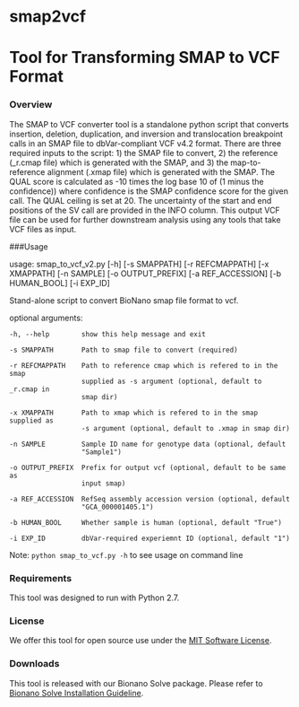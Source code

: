 # smap2vcf
# Tool for Transforming SMAP to VCF Format

### Overview 
The SMAP to VCF converter tool is a standalone python script that converts insertion, deletion, duplication, and inversion and translocation breakpoint calls in an SMAP file to dbVar-compliant VCF v4.2 format. There are three required inputs to the script: 1) the SMAP file to convert, 2) the reference (_r.cmap file) which is generated with the SMAP, and 3) the map-to-reference alignment (.xmap file) which is generated with the SMAP. The QUAL score is calculated as -10 times the log base 10 of (1 minus the confidence)) where confidence is the SMAP confidence score for the given call. The QUAL ceiling is set at 20. The uncertainty of the start and end positions of the SV call are provided in the INFO column. This output VCF file can be used for further downstream analysis using any tools that take VCF files as input.

###Usage

usage: smap_to_vcf_v2.py [-h] [-s SMAPPATH] [-r REFCMAPPATH] [-x XMAPPATH]
                         [-n SAMPLE] [-o OUTPUT_PREFIX] [-a REF_ACCESSION]
                         [-b HUMAN_BOOL] [-i EXP_ID]

Stand-alone script to convert BioNano smap file format to vcf.

optional arguments:

    -h, --help        show this help message and exit

    -s SMAPPATH       Path to smap file to convert (required)

    -r REFCMAPPATH    Path to reference cmap which is refered to in the smap
                      supplied as -s argument (optional, default to _r.cmap in
                      smap dir)

    -x XMAPPATH       Path to xmap which is refered to in the smap supplied as
                      -s argument (optional, default to .xmap in smap dir)

    -n SAMPLE         Sample ID name for genotype data (optional, default
                      "Sample1")

    -o OUTPUT_PREFIX  Prefix for output vcf (optional, default to be same as
                      input smap)

    -a REF_ACCESSION  RefSeq assembly accession version (optional, default
                      "GCA_000001405.1")

    -b HUMAN_BOOL     Whether sample is human (optional, default "True")

    -i EXP_ID         dbVar-required experiemnt ID (optional, default "1")



Note:  `python smap_to_vcf.py -h` to see usage on command line

### Requirements
This tool was designed to run with Python 2.7.  

### License
We offer this tool for open source use under the [MIT Software License](https://opensource.org/licenses/MIT). 

### Downloads
This tool is released with our Bionano Solve package. Please refer to [Bionano Solve Installation Guideline](https://bionanogenomics.com/wp-content/uploads/2017/03/30172-Bionano-Solve-Software-Installation-Guide.pdf). 
